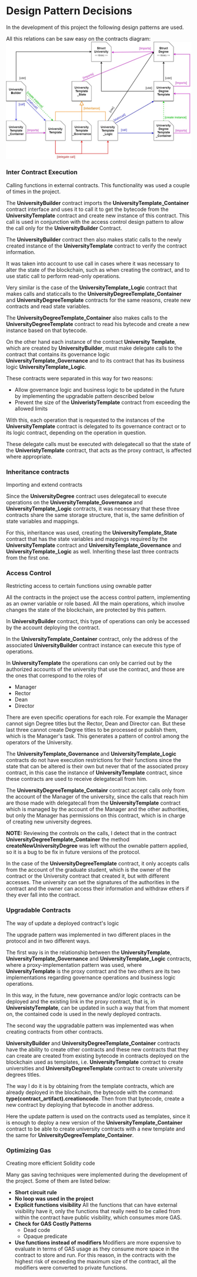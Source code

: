 # Design Pattern Decisions

In the development of this project the following design patterns are used.

All this relations can be saw easy on the contracts diagram: ![university_degree_protocol_diagram](docs/university_degree_protocol_diagram.jpg)

### Inter Contract Execution

Calling functions in external contracts. This functionality was used a couple of times in the project.

The **UniversityBuilder** contract imports the **UniversityTemplate_Container** contract interface and uses it to call it to get the bytecode from the **UniversityTemplate** contract and create new instance of this contract. This call is used in conjunction with the access control design pattern to allow the call only for the **UniversityBuilder** Contract.

The **UniversityBuilder** contract then also makes static calls to the newly created instance of the **UniversityTemplate** contract to verify the contract information.

It was taken into account to use call in cases where it was necessary to alter the state of the blockchain, such as when creating the contract, and to use static call to perform read-only operations.

Very similar is the case of the **UniversityTemplate_Logic** contract that makes calls and staticcalls to the **UniversityDegreeTemplate_Container** and **UniversityDegreeTemplate** contracts for the same reasons, create new contracts and read state variables.

The **UniversityDegreeTemplate_Container** also makes calls to the **UniversityDegreeTemplate** contract to read his bytecode and create a new instance based on that bytecode.

On the other hand each instance of the contract **University Template**, which are created by **UniversityBuilder**, must make delegate calls to the contract that contains its governance logic **UniversityTemplate_Governance** and to its contract that has its business logic **UniversityTemplate_Logic**.

These contracts were separated in this way for two reasons:

* Allow governance logic and business logic to be updated in the future by implementing the upgradable pattern described below
* Prevent the size of the **UniveristyTemplate** contract from exceeding the allowed limits

With this, each operation that is requested to the instances of the **UniversityTemplate** contract is delegated to its governance contract or to its logic contract, depending on the operation in question.

These delegate calls must be executed with delegatecall so that the state of the **UniveristyTemplate** contract, that acts as the proxy contract, is affected where appropriate.

### Inheritance contracts

Importing and extend contracts

Since the **UniversityDegree** contract uses delegatecall to execute operations on the **UniversityTemplate_Governance** and **UniversityTemplate_Logic** contracts, it was necessary that these three contracts share the same storage structure, that is, the same definition of state variables and mappings.

For this, inheritance was used, creating the **UniversityTemplate_State** contract that has the state variables and mappings required by the **UniversityTemplate** contract and **UniversityTemplate_Governance** and **UniversityTemplate_Logic** as well. Inheriting these last three contracts from the first one.


### Access Control

Restricting access to certain functions using ownable patter

All the contracts in the project use the access control pattern, implementing as an owner variable or role based.
All the main operations, which involve changes the state of the blockchain, are protected by this pattern.

In **UniversityBuilder** contract, this type of operations can only be accessed by the account deploying the contract.

In the **UniversityTemplate_Container** contract, only the address of the associated **UniversityBuilder** contract instance can execute this type of operations.

In **UniversityTemplate** the operations can only be carried out by the authorized accounts of the university that use the contract, and those are the ones that correspond to the roles of
* Manager
* Rector
* Dean
* Director

There are even specific operations for each role. For example the Manager cannot sign Degree titles but the Rector, Dean and Director can. But these last three cannot create Degree titles to be processed or publish them, which is the Manager's task. This generates a pattern of control among the operators of the University.

The **UniversityTemplate_Governance** and **UniversityTemplate_Logic** contracts do not have execution restrictions for their functions since the state that can be altered is their own but never that of the associated proxy contract, in this case the instance of **UniversityTemplate** contract, since these contracts are used to receive delegatecall from him.

The **UniversityDegreeTemplate_Containr** contract accept calls only from the account of the Manager of the university, since the calls that reach him are those made with delegatecall from the **UniversityTemplate** contract which is managed by the account of the Manager and the other authorities, but only the Manager has permissions on this contract, which is in charge of creating new university degrees.

**NOTE:** Reviewing the controls on the calls, I detect that in the contract **UniversityDegreeTemplate_Container** the method **createNewUniversityDegree** was left without the ownable pattern applied, so it is a bug to be fix in future versions of the protocol.

In the case of the **UniversityDegreeTemplate** contract, it only accepts calls from the account of the graduate student, which is the owner of the contract or the University contract that created it, but with different accesses. The university can set the signatures of the authorities in the contract and the owner can access their information and withdraw ethers if they ever fall into the contract.

### Upgradable Contracts

The way of update a deployed contract's logic

The upgrade pattern was implemented in two different places in the protocol and in two different ways.

The first way is in the relationship between the **UniversityTemplate**, **UniversityTemplate_Governance** and **UniversityTemplate_Logic** contracts, where a proxy-implementation pattern was used, where **UniversityTemplate** is the proxy contract and the two others are its two implementations regarding governance operations and business logic operations.

In this way, in the future, new governance and/or logic contracts can be deployed and the existing link in the proxy contract, that is, in **UniversistyTemplate**, can be updated in such a way that from that moment on, the contained code is used in the newly deployed contracts.

The second way the upgradable pattern was implemented was when creating contracts from other contracts.

**UniversityBuilder** and **UniversityDegreeTemplate_Container** contracts have the ability to create other contracts and these new contracts that they can create are created from existing bytecode in contracts deployed on the blockchain used as templates, i.e. **UniversityTemplate** contract to create universities and **UniversityDegreeTemplate** contract to create university degrees titles.

The way I do it is by obtaining from the template contracts, which are already deployed in the blockchain, the bytecode with the command: **type(contract_artifact).creationcode**. Then from that bytecode, create a new contract by deploying that bytecode in another address.

Here the update pattern is used on the contracts used as templates, since it is enough to deploy a new version of the **UniversityTemplate_Container** contract to be able to create university contracts with a new template and the same for **UniversityDegreeTemplate_Container**.

### Optimizing Gas

Creating more efficient Solidity code

Many gas saving techniques were implemented during the development of the project. Some of them are listed below:

* **Short circuit rule**
* **No loop was used in the project**
* **Explicit functions visibility**
    All the functions that can have external visibility have it, only the functions that really need to be called from within the contract have public visibility, which consumes more GAS.
* **Check for GAS Costly Patterns**
    * Dead code
    * Opaque predicate
* **Use functions instead of modifiers**
    Modifiers are more expensive to evaluate in terms of GAS usage as they consume more space in the contract to store and run. 
    For this reason, in the contracts with the highest risk of exceeding the maximum size of the contract, all the modifiers were converted to private functions. 